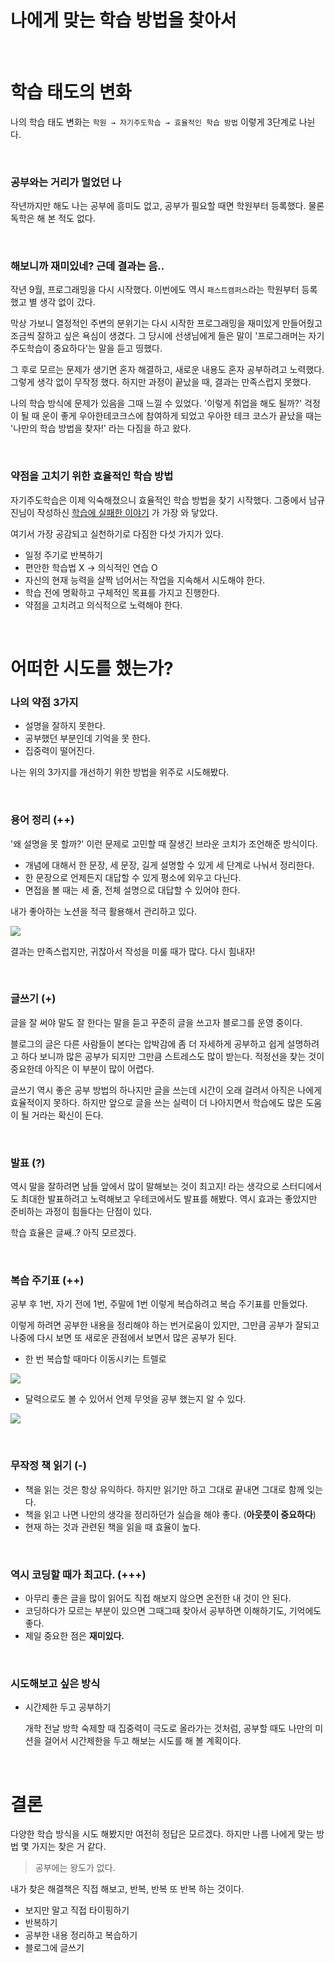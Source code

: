 # 나에게 맞는 학습 방법을 찾아서

<br>

# 학습 태도의 변화

나의 학습 태도 변화는 `학원 → 자기주도학습 → 효율적인 학습 방법` 이렇게 3단계로 나뉜다.

<br>

### 공부와는 거리가 멀었던 나

작년까지만 해도 나는 공부에 흥미도 없고, 공부가 필요할 때면 학원부터 등록했다. 물론 독학은 해 본 적도 없다. 

<br>

### 해보니까 재미있네? 근데 결과는 음..

작년 9월, 프로그래밍을 다시 시작했다. 이번에도 역시 `패스트캠퍼스`라는 학원부터 등록했고 별 생각 없이 갔다. 

막상 가보니 열정적인 주변의 분위기는 다시 시작한 프로그래밍을 재미있게 만들어줬고 조금씩 잘하고 싶은 욕심이 생겼다. 그 당시에 선생님에게 들은 말이 '프로그래머는 자기주도학습이 중요하다'는 말을 듣고 띵했다.  

그 후로 모르는 문제가 생기면 혼자 해결하고, 새로운 내용도 혼자 공부하려고 노력했다. 그렇게 생각 없이 무작정 했다. 하지만 과정이 끝났을 때, 결과는 만족스럽지 못했다. 

나의 학습 방식에 문제가 있음을 그때 느낄 수 있었다. '이렇게 취업을 해도 될까?' 걱정이 될 때 운이 좋게 우아한테코크스에 참여하게 되었고 우아한 테크 코스가 끝났을 때는 '나만의 학습 방법을 찾자!' 라는 다짐을 하고 왔다.

<br>

### 약점을 고치기 위한 효율적인 학습 방법

자기주도학습은 이제 익숙해졌으니 효율적인 학습 방법을 찾기 시작했다. 그중에서 남규진님이 작성하신 [학습에 실패한 이야기](http://woowabros.github.io/experience/2017/12/11/how-to-study.html) 가 가장 와 닿았다.

여기서 가장 공감되고 실천하기로 다짐한 다섯 가지가 있다.

- 일정 주기로 반복하기
- 편안한 학습법 X → 의식적인 연습 O
- 자신의 현재 능력을 살짝 넘어서는 작업을 지속해서 시도해야 한다.
- 학습 전에 명확하고 구체적인 목표를 가지고 진행한다.
- 약점을 고치려고 의식적으로 노력해야 한다.

<br>

# 어떠한 시도를 했는가?

### 나의 약점 3가지

- 설명을 잘하지 못한다.
- 공부했던 부분인데 기억을 못 한다.
- 집중력이 떨어진다.

나는 위의 3가지를 개선하기 위한 방법을 위주로 시도해봤다.

<br>

### 용어 정리  (++)

'왜 설명을 못 할까?' 이런 문제로 고민할 때 잘생긴 브라운 코치가 조언해준 방식이다.

- 개념에 대해서 한 문장, 세 문장, 길게 설명할 수 있게 세 단계로 나눠서 정리한다.
- 한 문장으로 언제든지 대답할 수 있게 평소에 외우고 다닌다.
- 면접을 볼 때는 세 줄, 전체 설명으로 대답할 수 있어야 한다.

내가 좋아하는 노션을 적극 활용해서 관리하고 있다. 

![](Untitled-0d4f1134-bef7-44a4-9dd5-ffed1a74236d.png)

결과는 만족스럽지만, 귀찮아서 작성을 미룰 때가 많다. 다시 힘내자!

<br>

### 글쓰기 (+)

글을 잘 써야 말도 잘 한다는 말을 듣고 꾸준히 글을 쓰고자 블로그를 운영 중이다. 

블로그의 글은 다른 사람들이 본다는 압박감에 좀 더 자세하게 공부하고 쉽게 설명하려고 하다 보니까 많은 공부가 되지만 그만큼 스트레스도 많이 받는다. 적정선을 찾는 것이 중요한데 아직은 이 부분이 많이 어렵다.

글쓰기 역시 좋은 공부 방법의 하나지만 글을 쓰는데 시간이 오래 걸려서 아직은 나에게 효율적이지 못하다. 하지만 앞으로 글을 쓰는 실력이 더 나아지면서 학습에도 많은 도움이 될 거라는 확신이 든다.

<br>

### 발표 (?)

역시 말을 잘하려면 남들 앞에서 많이 말해보는 것이 최고지! 라는 생각으로 스터디에서도 최대한 발표하려고 노력해보고 우테코에서도 발표를 해봤다. 역시 효과는 좋았지만 준비하는 과정이 힘들다는 단점이 있다.

학습 효율은 글쌔..? 아직 모르겠다.

<br>

### 복습 주기표 (++)

공부 후 1번, 자기 전에 1번, 주말에 1번 이렇게 복습하려고 복습 주기표를 만들었다. 

이렇게 하려면 공부한 내용을 정리해야 하는 번거로움이 있지만, 그만큼 공부가 잘되고 나중에 다시 보면 또 새로운 관점에서 보면서 많은 공부가 된다.

- 한 번 복습할 때마다 이동시키는 트렐로

![](Untitled-80e058dd-aa85-44f0-9411-c0552ce291fe.png)

- 달력으로도 볼 수 있어서 언제 무엇을 공부 했는지 알 수 있다.

![](Untitled-378d0f40-102f-4603-ab04-f494e17adb9e.png)

<br>

### 무작정 책 읽기 (-)

- 책을 읽는 것은 항상 유익하다. 하지만 읽기만 하고 그대로 끝내면 그대로 함께 잊는다.
- 책을 읽고 나면 나만의 생각을 정리하던가 실습을 해야 좋다. (**아웃풋이 중요하다**)
- 현재 하는 것과 관련된 책을 읽을 때 효율이 높다.

<br>

### 역시 코딩할 때가 최고다. (+++)

- 아무리 좋은 글을 많이 읽어도 직접 해보지 않으면 온전한 내 것이 안 된다.
- 코딩하다가 모르는 부분이 있으면 그때그때 찾아서 공부하면 이해하기도, 기억에도 좋다.
- 제일 중요한 점은 **재미있다.**

<br>

### 시도해보고 싶은 방식

- 시간제한 두고 공부하기

    개학 전날 방학 숙제할 때 집중력이 극도로 올라가는 것처럼, 공부할 때도 나만의 미션을 걸어서 시간제한을 두고 해보는 시도를 해 볼 계획이다.

<br>

# 결론

다양한 학습 방식을 시도 해봤지만 여전히 정답은 모르겠다. 하지만 나름 나에게 맞는 방법 몇 가지는 찾은 거 같다. 

> 공부에는 왕도가 없다.

내가 찾은 해결책은 직접 해보고, 반복, 반복 또 반복 하는 것이다.

- 보지만 말고 직접 타이핑하기
- 반복하기
- 공부한 내용 정리하고 복습하기
- 블로그에 글쓰기